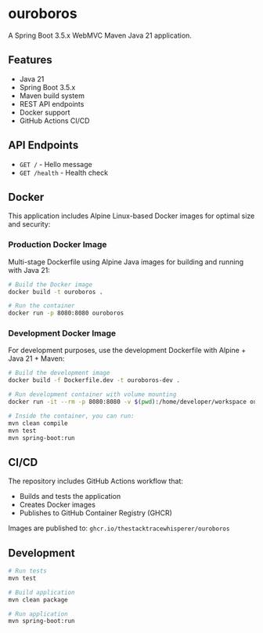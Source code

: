 # ouroboros

A Spring Boot 3.5.x WebMVC Maven Java 21 application.

## Features

- Java 21
- Spring Boot 3.5.x
- Maven build system
- REST API endpoints
- Docker support
- GitHub Actions CI/CD

## API Endpoints

- `GET /` - Hello message
- `GET /health` - Health check

## Docker

This application includes Alpine Linux-based Docker images for optimal size and security:

### Production Docker Image

Multi-stage Dockerfile using Alpine Java images for building and running with Java 21:

```bash
# Build the Docker image
docker build -t ouroboros .

# Run the container
docker run -p 8080:8080 ouroboros
```

### Development Docker Image

For development purposes, use the development Dockerfile with Alpine + Java 21 + Maven:

```bash
# Build the development image
docker build -f Dockerfile.dev -t ouroboros-dev .

# Run development container with volume mounting
docker run -it --rm -p 8080:8080 -v $(pwd):/home/developer/workspace ouroboros-dev

# Inside the container, you can run:
mvn clean compile
mvn test
mvn spring-boot:run
```

## CI/CD

The repository includes GitHub Actions workflow that:
- Builds and tests the application
- Creates Docker images
- Publishes to GitHub Container Registry (GHCR)

Images are published to: `ghcr.io/thestacktracewhisperer/ouroboros`

## Development

```bash
# Run tests
mvn test

# Build application
mvn clean package

# Run application
mvn spring-boot:run
```